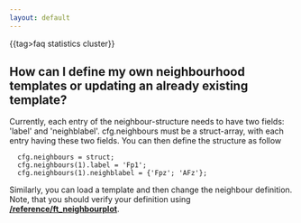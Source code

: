 ```yaml
---
layout: default
---
```


{{tag>faq statistics cluster}}

## How can I define my own neighbourhood templates or updating an already existing template?

Currently, each entry of the neighbour-structure needs to have two fields: 'label' and 'neighblabel'. cfg.neighbours must be a struct-array, with each entry having these two fields. You can then define the structure as follow


	  cfg.neighbours = struct;
	  cfg.neighbours(1).label = 'Fp1';
	  cfg.neighbours(1).neighblabel = {'Fpz'; 'AFz'};


Similarly, you can load a template and then change the neighbour definition. Note, that you should verify your definition using **[/reference/ft_neighbourplot](/reference/ft_neighbourplot)**. 


